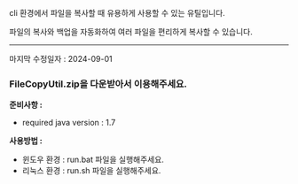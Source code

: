 cli 환경에서 파일을 복사할 때 유용하게 사용할 수 있는 유틸입니다.

파일의 복사와 백업을 자동화하여 여러 파일을 편리하게 복사할 수 있습니다.


---

마지막 수정일자 : 2024-09-01

### FileCopyUtil.zip을 다운받아서 이용해주세요.


**준비사항 :**
- required java version : 1.7


**사용방법 :**
- 윈도우 환경 : run.bat 파일을 실행해주세요.
- 리눅스 환경 : run.sh 파일을 실행해주세요.
